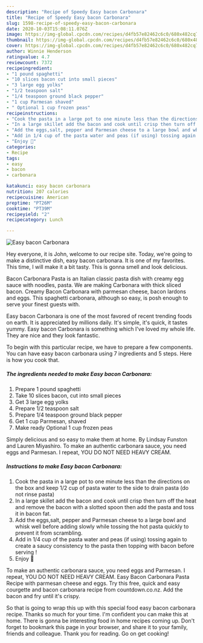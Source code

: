```yaml
---
description: "Recipe of Speedy Easy bacon Carbonara"
title: "Recipe of Speedy Easy bacon Carbonara"
slug: 1598-recipe-of-speedy-easy-bacon-carbonara
date: 2020-10-03T15:08:11.076Z
image: https://img-global.cpcdn.com/recipes/d4fb57e82462c6c0/680x482cq70/easy-bacon-carbonara-recipe-main-photo.jpg
thumbnail: https://img-global.cpcdn.com/recipes/d4fb57e82462c6c0/680x482cq70/easy-bacon-carbonara-recipe-main-photo.jpg
cover: https://img-global.cpcdn.com/recipes/d4fb57e82462c6c0/680x482cq70/easy-bacon-carbonara-recipe-main-photo.jpg
author: Winnie Henderson
ratingvalue: 4.7
reviewcount: 7372
recipeingredient:
- "1 pound spaghetti"
- "10 slices bacon cut into small pieces"
- "3 large egg yolks"
- "1/2 teaspoon salt"
- "1/4 teaspoon ground black pepper"
- "1 cup Parmesan shaved"
- " Optional 1 cup frozen peas"
recipeinstructions:
- "Cook the pasta in a large pot to one minute less than the directions on the box and keep 1/2 cup of pasta water to the side to drain pasta (do not rinse pasta)"
- "In a large skillet add the bacon and cook until crisp then turn off the heat and remove the bacon with a slotted spoon then add the pasta and toss it in bacon fat."
- "Add the eggs,salt, pepper and Parmesan cheese to a large bowl and whisk well before adding slowly while tossing the hot pasta quickly to prevent it from scrambling."
- "Add in 1/4 cup of the pasta water and peas (if using) tossing again to create a saucy consistency to the pasta then topping with bacon before serving !"
- "Enjoy 🙂"
categories:
- Recipe
tags:
- easy
- bacon
- carbonara

katakunci: easy bacon carbonara 
nutrition: 207 calories
recipecuisine: American
preptime: "PT26M"
cooktime: "PT39M"
recipeyield: "2"
recipecategory: Lunch

---
```



![Easy bacon Carbonara](https://img-global.cpcdn.com/recipes/d4fb57e82462c6c0/680x482cq70/easy-bacon-carbonara-recipe-main-photo.jpg)

Hey everyone, it is John, welcome to our recipe site. Today, we're going to make a distinctive dish, easy bacon carbonara. It is one of my favorites. This time, I will make it a bit tasty. This is gonna smell and look delicious.

Bacon Carbonara Pasta is an Italian classic pasta dish with creamy egg sauce with noodles, pasta. We are making Carbonara with thick sliced bacon. Creamy Bacon Carbonara with parmesan cheese, bacon lardons and eggs. This spaghetti carbonara, although so easy, is posh enough to serve your finest guests with.

Easy bacon Carbonara is one of the most favored of recent trending foods on earth. It is appreciated by millions daily. It's simple, it's quick, it tastes yummy. Easy bacon Carbonara is something which I've loved my whole life. They are nice and they look fantastic.


To begin with this particular recipe, we have to prepare a few components. You can have easy bacon carbonara using 7 ingredients and 5 steps. Here is how you cook that.

<!--inarticleads1-->

##### The ingredients needed to make Easy bacon Carbonara:

1. Prepare 1 pound spaghetti
1. Take 10 slices bacon, cut into small pieces
1. Get 3 large egg yolks
1. Prepare 1/2 teaspoon salt
1. Prepare 1/4 teaspoon ground black pepper
1. Get 1 cup Parmesan, shaved
1. Make ready  Optional 1 cup frozen peas


Simply delicious and so easy to make them at home. By Lindsay Funston and Lauren Miyashiro. To make an authentic carbonara sauce, you need eggs and Parmesan. I repeat, YOU DO NOT NEED HEAVY CREAM. 

<!--inarticleads2-->

##### Instructions to make Easy bacon Carbonara:

1. Cook the pasta in a large pot to one minute less than the directions on the box and keep 1/2 cup of pasta water to the side to drain pasta (do not rinse pasta)
1. In a large skillet add the bacon and cook until crisp then turn off the heat and remove the bacon with a slotted spoon then add the pasta and toss it in bacon fat.
1. Add the eggs,salt, pepper and Parmesan cheese to a large bowl and whisk well before adding slowly while tossing the hot pasta quickly to prevent it from scrambling.
1. Add in 1/4 cup of the pasta water and peas (if using) tossing again to create a saucy consistency to the pasta then topping with bacon before serving !
1. Enjoy 🙂


To make an authentic carbonara sauce, you need eggs and Parmesan. I repeat, YOU DO NOT NEED HEAVY CREAM. Easy Bacon Carbonara Pasta Recipe with parmesan cheese and eggs. Try this free, quick and easy courgette and bacon carbonara recipe from countdown.co.nz. Add the bacon and fry until it&#39;s crispy. 

So that is going to wrap this up with this special food easy bacon carbonara recipe. Thanks so much for your time. I'm confident you can make this at home. There is gonna be interesting food in home recipes coming up. Don't forget to bookmark this page in your browser, and share it to your family, friends and colleague. Thank you for reading. Go on get cooking!

